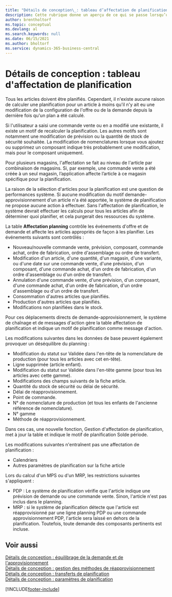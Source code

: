 ```yaml
---
title: "Détails de conception\_: tableau d’affectation de planification"
description: Cette rubrique donne un aperçu de ce qui se passe lorsqu’un changement dans les modèles de demande ou d’approvisionnement nécessite que vous calculiez la façon dont vous planifiez un article.
author: brentholtorf
ms.topic: conceptual
ms.devlang: al
ms.search.keywords: null
ms.date: 06/15/2021
ms.author: bholtorf
ms.service: dynamics-365-business-central
---
```

# <a name="design-details-planning-assignment-table"></a>Détails de conception : tableau d'affectation de planification
Tous les articles doivent être planifiés. Cependant, il n'existe aucune raison de calculer une planification pour un article à moins qu'il n'y ait eu une modification de la configuration de l'offre ou de la demande depuis la dernière fois qu'un plan a été calculé.  

Si l'utilisateur a saisi une commande vente ou en a modifié une existante, il existe un motif de recalculer la planification. Les autres motifs sont notamment une modification de prévision ou la quantité de stock de sécurité souhaitée. La modification de nomenclatures lorsque vous ajoutez ou supprimez un composant indique très probablement une modification, mais pour le composant uniquement.  

Pour plusieurs magasins, l'affectation se fait au niveau de l'article par combinaison de magasins. Si, par exemple, une commande vente a été créée à un seul magasin, l’application affecte l’article à ce magasin spécifique pour la planification.  

La raison de la sélection d'articles pour la planification est une question de performances système. Si aucune modification du motif demande-approvisionnement d'un article n'a été apportée, le système de planification ne propose aucune action à effectuer. Sans l'affectation de planification, le système devrait effectuer les calculs pour tous les articles afin de déterminer quoi planifier, et cela purgerait des ressources du système.  

La table **Affectation planning** contrôle les événements d'offre et de demande et affecte les articles appropriés de façon à les planifier. Les événements suivants sont contrôlés :  

* Nouveau/nouvelle commande vente, prévision, composant, commande achat, ordre de fabrication, ordre d'assemblage ou ordre de transfert.  
* Modification d'un article, d'une quantité, d'un magasin, d'une variante, ou d'une date sur une commande vente, d'une prévision, d'un composant, d'une commande achat, d'un ordre de fabrication, d'un ordre d'assemblage ou d'un ordre de transfert.  
* Annulation d'une commande vente, d'une prévision, d'un composant, d'une commande achat, d'un ordre de fabrication, d'un ordre d'assemblage ou d'un ordre de transfert.  
* Consommation d'autres articles que planifiés.  
* Production d'autres articles que planifiés.  
* Modifications non planifiées dans le stock.  

Pour ces déplacements directs de demande-approvisionnement, le système de chaînage et de messages d'action gère la table affectation de planification et indique un motif de planification comme message d'action.  

Les modifications suivantes dans les données de base peuvent également provoquer un déséquilibre du planning :  

* Modification du statut sur Validée dans l'en-tête de la nomenclature de production (pour tous les articles avec cet en-tête).  
* Ligne supprimée (article enfant).  
* Modification du statut sur Validée dans l'en-tête gamme (pour tous les articles avec cette gamme).  
* Modifications des champs suivants de la fiche article.  
* Quantité du stock de sécurité ou délai de sécurité.  
* Délai de réapprovisionnement.  
* Point de commande.  
* N° de nomenclature de production (et tous les enfants de l'ancienne référence de nomenclature).  
* N° gamme  
* Méthode de réapprovisionnement.  

Dans ces cas, une nouvelle fonction, Gestion d'affectation de planification, met à jour la table et indique le motif de planification Solde période.  

Les modifications suivantes n'entraînent pas une affectation de planification :  

* Calendriers  
* Autres paramètres de planification sur la fiche article  

Lors du calcul d'un MPS ou d'un MRP, les restrictions suivantes s'appliquent :  

* PDP : Le système de planification vérifie que l'article indique une prévision de demande ou une commande vente. Sinon, l'article n'est pas inclus dans le planning.  
* MRP : si le système de planification détecte que l'article est réapprovisionné par une ligne planning PDP ou une commande approvisionnement PDP, l'article sera laissé en dehors de la planification. Toutefois, toute demande des composants pertinents est incluse.  

## <a name="see-also"></a>Voir aussi
[Détails de conception : équilibrage de la demande et de l'approvisionnement](design-details-balancing-demand-and-supply.md)   
[Détails de conception : gestion des méthodes de réapprovisionnement](design-details-handling-reordering-policies.md)   
[Détails de conception : transferts de planification](design-details-transfers-in-planning.md)   
[Détails de conception : paramètres de planification](design-details-planning-parameters.md)  


[!INCLUDE[footer-include](includes/footer-banner.md)]
